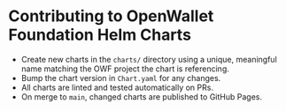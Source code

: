 # Contributing to OpenWallet Foundation Helm Charts

- Create new charts in the `charts/` directory using a unique, meaningful name matching the OWF project the chart is referencing.
- Bump the chart version in `Chart.yaml` for any changes.
- All charts are linted and tested automatically on PRs.
- On merge to `main`, changed charts are published to GitHub Pages.
